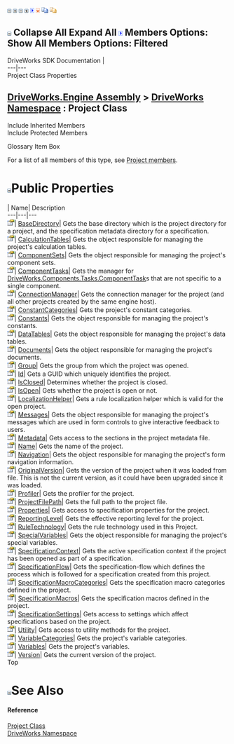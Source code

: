 ![](dotnetimages/collapse.gif) ![](dotnetimages/expand.gif) ![](dotnetimages/collapse.gif) ![](dotnetimages/expand.gif) ![](dotnetimages/drpdown.gif) ![](dotnetimages/drpdown_orange.gif) ![](dotnetimages/copycode.gif) ![](dotnetimages/copycodeHighlight.gif)

![](dotnetimages/collapse.gif) Collapse All Expand All ![](dotnetimages/drpdown.gif) Members Options: Show All  Members Options: Filtered   
---  
DriveWorks SDK Documentation  |   
---|---  
Project Class Properties   
  
[DriveWorks.Engine Assembly](topic2156.md) > [DriveWorks Namespace](topic2159.md) : Project Class  
---  
  
Include Inherited Members    
Include Protected Members    


Glossary Item Box

For a list of all members of this type, see [Project members](topic3860.md).

# ![](dotnetimages/collapse.gif)Public Properties

| Name| Description  
---|---|---  
![Public Property](dotnetimages/publicProperty.gif)| [BaseDirectory](topic3889.md)| Gets the base directory which is the project directory for a project, and the specification metadata directory for a specification.   
![Public Property](dotnetimages/publicProperty.gif)| [CalculationTables](topic3890.md)| Gets the object responsible for managing the project's calculation tables.   
![Public Property](dotnetimages/publicProperty.gif)| [ComponentSets](topic3891.md)| Gets the object responsible for managing the project's component sets.   
![Public Property](dotnetimages/publicProperty.gif)| [ComponentTasks](topic3892.md)| Gets the manager for [DriveWorks.Components.Tasks.ComponentTask](topic6407.md)s that are not specific to a single component.   
![Public Property](dotnetimages/publicProperty.gif)| [ConnectionManager](topic3893.md)| Gets the connection manager for the project (and all other projects created by the same engine host).   
![Public Property](dotnetimages/publicProperty.gif)| [ConstantCategories](topic3894.md)| Gets the project's constant categories.   
![Public Property](dotnetimages/publicProperty.gif)| [Constants](topic3895.md)| Gets the object responsible for managing the project's constants.   
![Public Property](dotnetimages/publicProperty.gif)| [DataTables](topic3896.md)| Gets the object responsible for managing the project's data tables.   
![Public Property](dotnetimages/publicProperty.gif)| [Documents](topic3897.md)| Gets the object responsible for managing the project's documents.   
![Public Property](dotnetimages/publicProperty.gif)| [Group](topic3898.md)| Gets the group from which the project was opened.   
![Public Property](dotnetimages/publicProperty.gif)| [Id](topic3899.md)| Gets a GUID which uniquely identifies the project.   
![Public Property](dotnetimages/publicProperty.gif)| [IsClosed](topic3900.md)| Determines whether the project is closed.   
![Public Property](dotnetimages/publicProperty.gif)| [IsOpen](topic3901.md)| Gets whether the project is open or not.   
![Public Property](dotnetimages/publicProperty.gif)| [LocalizationHelper](topic3902.md)| Gets a rule localization helper which is valid for the open project.   
![Public Property](dotnetimages/publicProperty.gif)| [Messages](topic3903.md)| Gets the object responsible for managing the project's messages which are used in form controls to give interactive feedback to users.   
![Public Property](dotnetimages/publicProperty.gif)| [Metadata](topic3904.md)| Gets access to the sections in the project metadata file.   
![Public Property](dotnetimages/publicProperty.gif)| [Name](topic3905.md)| Gets the name of the project.   
![Public Property](dotnetimages/publicProperty.gif)| [Navigation](topic3906.md)| Gets the object responsible for managing the project's form navigation information.   
![Public Property](dotnetimages/publicProperty.gif)| [OriginalVersion](topic3907.md)| Gets the version of the project when it was loaded from file. This is not the current version, as it could have been upgraded since it was loaded.   
![Public Property](dotnetimages/publicProperty.gif)| [Profiler](topic3908.md)| Gets the profiler for the project.   
![Public Property](dotnetimages/publicProperty.gif)| [ProjectFilePath](topic3909.md)| Gets the full path to the project file.   
![Public Property](dotnetimages/publicProperty.gif)| [Properties](topic3910.md)| Gets access to specification properties for the project.   
![Public Property](dotnetimages/publicProperty.gif)| [ReportingLevel](topic3911.md)| Gets the effective reporting level for the project.   
![Public Property](dotnetimages/publicProperty.gif)| [RuleTechnology](topic3912.md)| Gets the rule technology used in this Project.   
![Public Property](dotnetimages/publicProperty.gif)| [SpecialVariables](topic3913.md)| Gets the object responsible for managing the project's special variables.   
![Public Property](dotnetimages/publicProperty.gif)| [SpecificationContext](topic3914.md)| Gets the active specification context if the project has been opened as part of a specification.   
![Public Property](dotnetimages/publicProperty.gif)| [SpecificationFlow](topic3915.md)| Gets the specification-flow which defines the process which is followed for a specification created from this project.   
![Public Property](dotnetimages/publicProperty.gif)| [SpecificationMacroCategories](topic3916.md)| Gets the specification macro categories defined in the project.   
![Public Property](dotnetimages/publicProperty.gif)| [SpecificationMacros](topic3917.md)| Gets the specification macros defined in the project.   
![Public Property](dotnetimages/publicProperty.gif)| [SpecificationSettings](topic3918.md)| Gets access to settings which affect specifications based on the project.   
![Public Property](dotnetimages/publicProperty.gif)| [Utility](topic3919.md)| Gets access to utility methods for the project.   
![Public Property](dotnetimages/publicProperty.gif)| [VariableCategories](topic3920.md)| Gets the project's variable categories.   
![Public Property](dotnetimages/publicProperty.gif)| [Variables](topic3921.md)| Gets the project's variables.   
![Public Property](dotnetimages/publicProperty.gif)| [Version](topic3922.md)| Gets the current version of the project.   
Top

# ![](dotnetimages/collapse.gif)See Also

#### Reference

[Project Class](topic3859.md)   
[DriveWorks Namespace](topic2159.md)


